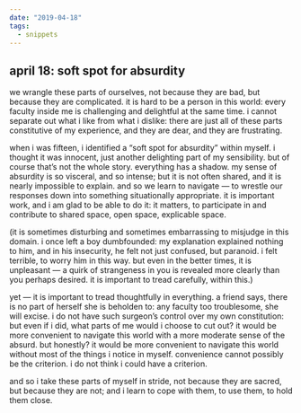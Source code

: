 ```yaml
---
date: "2019-04-18"
tags:
  - snippets
---
```

## april 18: soft spot for absurdity

we wrangle these parts of ourselves, not because they are bad, but because they are complicated. it is hard to be a person in this world: every faculty inside me is challenging and delightful at the same time. i cannot separate out what i like from what i dislike: there are just all of these parts constitutive of my experience, and they are dear, and they are frustrating.

when i was fifteen, i identified a “soft spot for absurdity” within myself. i thought it was innocent, just another delighting part of my sensibility. but of course that’s not the whole story. everything has a shadow. my sense of absurdity is so visceral, and so intense; but it is not often shared, and it is nearly impossible to explain. and so we learn to navigate — to wrestle our responses down into something situationally appropriate. it is important work, and i am glad to be able to do it: it matters, to participate in and contribute to shared space, open space, explicable space.

(it is sometimes disturbing and sometimes embarrassing to misjudge in this domain. i once left a boy dumbfounded: my explanation explained nothing to him, and in his insecurity, he felt not just confused, but paranoid. i felt terrible, to worry him in this way. but even in the better times, it is unpleasant — a quirk of strangeness in you is revealed more clearly than you perhaps desired. it is important to tread carefully, within this.)

yet — it is important to tread thoughtfully in everything. a friend says, there is no part of herself she is beholden to: any faculty too troublesome, she will excise. i do not have such surgeon’s control over my own constitution: but even if i did, what parts of me would i choose to cut out? it would be more convenient to navigate this world with a more moderate sense of the absurd. but honestly? it would be more convenient to navigate this world without most of the things i notice in myself. convenience cannot possibly be the criterion. i do not think i could have a criterion.

and so i take these parts of myself in stride, not because they are sacred, but because they are not; and i learn to cope with them, to use them, to hold them close.
